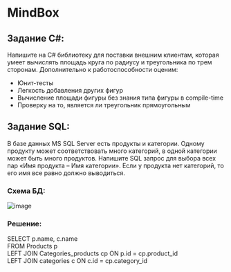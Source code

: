 # MindBox
## Задание C#:
 Напишите на C# библиотеку для поставки внешним клиентам, которая умеет вычислять площадь круга по радиусу и треугольника по трем сторонам. Дополнительно к работоспособности оценим:

* Юнит-тесты
* Легкость добавления других фигур
* Вычисление площади фигуры без знания типа фигуры в compile-time
* Проверку на то, является ли треугольник прямоугольным

## Задание SQL:
 В базе данных MS SQL Server есть продукты и категории. Одному продукту может соответствовать много категорий, в одной категории может быть много продуктов. Напишите SQL запрос для выбора всех пар «Имя продукта – Имя категории». Если у продукта нет категорий, то его имя все равно должно выводиться.
### Схема БД:
![image](https://github.com/Haron178/MindBox/assets/136243354/916da54a-b6bc-49ae-b2ba-01d6a1ce08cb)
### Решение:
SELECT p.name, c.name \
FROM Products p \
LEFT JOIN Categories_products cp ON p.id = cp.product_id \
LEFT JOIN categories c ON c.id = cp.category_id
